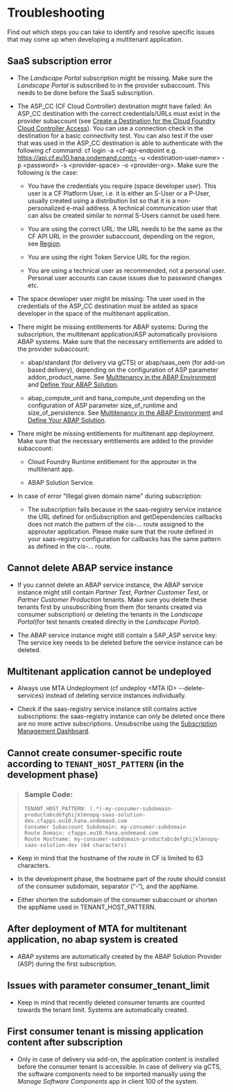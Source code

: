 <!-- loio60e8f54fe40147249ce8c067948abb11 -->

# Troubleshooting

Find out which steps you can take to identify and resolve specific issues that may come up when developing a multitenant application.



<a name="loio60e8f54fe40147249ce8c067948abb11__section_efb_jnn_ysb"/>

## SaaS subscription error

-   The *Landscape Portal* subscription might be missing. Make sure the *Landscape Portal* is subscribed to in the provider subaccount. This needs to be done before the SaaS subscription.

-   The ASP\_CC \(CF Cloud Controller\) destination might have failed: An ASP\_CC destination with the correct credentials/URLs must exist in the provider subaccount \(see [Create a Destination for the Cloud Foundry Cloud Controller Access](create-a-destination-for-the-cloud-foundry-cloud-controller-access-35b5acb.md)\). You can use a connection check in the destination for a basic connectivity test. You can also test if the user that was used in the ASP\_CC destination is able to authenticate with the following cf command: cf login -a <cf-api-endpoint e.g. https://api.cf.eu10.hana.ondemand.com\> -u <destination-user-name\> -p <password\> -s <provider-space\> -o <provider-org\>. Make sure the following is the case:

    -   You have the credentials you require \(space developer user\). This user is a CF Platform User, i.e. it is either an S-User or a P-User, usually created using a distribution list so that it is a non-personalized e-mail address. A technical communication user that can also be created similar to normal S-Users cannot be used here.

    -   You are using the correct URL: the URL needs to be the same as the CF API URL in the provider subaccount, depending on the region, see [Region](https://help.sap.com/products/BTP/65de2977205c403bbc107264b8eccf4b/350356d1dc314d3199dca15bd2ab9b0e.html?locale=en-US&version=Cloud#loio879f37370d9b45e99a16538e0f37ff2c).

    -   You are using the right Token Service URL for the region.

    -   You are using a technical user as recommended, not a personal user. Personal user accounts can cause issues due to password changes etc.


-   The space developer user might be missing: The user used in the credentials of the ASP\_CC destination must be added as space developer in the space of the multitenant application.

-   There might be missing entitlements for ABAP systems: During the subscription, the multitenant application/ASP automatically provisions ABAP systems. Make sure that the necessary entitlements are added to the provider subaccount:

    -   abap/standard \(for delivery via gCTS\) or abap/saas\_oem \(for add-on based delivery\), depending on the configuration of ASP parameter addon\_product\_name. See [Multitenancy in the ABAP Environment](multitenancy-in-the-abap-environment-633cc61.md) and [Define Your ABAP Solution](define-your-abap-solution-1697387.md).

    -   abap\_compute\_unit and hana\_compute\_unit depending on the configuration of ASP parameter size\_of\_runtime and size\_of\_persistence. See [Multitenancy in the ABAP Environment](multitenancy-in-the-abap-environment-633cc61.md) and [Define Your ABAP Solution](define-your-abap-solution-1697387.md).


-   There might be missing entitlements for multitenant app deployment. Make sure that the necessary entitlements are added to the provider subaccount:

    -   Cloud Foundry Runtime entitlement for the approuter in the multitenant app.

    -   ABAP Solution Service.


-   In case of error "Illegal given domain name" during subscription:

    -   The subscription fails because in the saas-registry service instance the URL defined for onSubscription and getDependencies callbacks does not match the pattern of the cis-... route assigned to the approuter application. Please make sure that the route defined in your saas-registry configuration for callbacks has the same pattern as defined in the cis-... route.





<a name="loio60e8f54fe40147249ce8c067948abb11__section_l5t_lnn_ysb"/>

## Cannot delete ABAP service instance

-   If you cannot delete an ABAP service instance, the ABAP service instance might still contain *Partner Test*, *Partner Customer Test*, or *Partner Customer Production* tenants. Make sure you delete these tenants first by unsubscribing from them \(for tenants created via consumer subscription\) or deleting the tenants in the *Landscape Portal*\(for test tenants created directly in the *Landscape Portal*\).

-   The ABAP service instance might still contain a SAP\_ASP service key: The service key needs to be deleted before the service instance can be deleted.




<a name="loio60e8f54fe40147249ce8c067948abb11__section_q4v_pnn_ysb"/>

## Multitenant application cannot be undeployed

-   Always use MTA Undeployment \(cf undeploy <MTA ID\> --delete-services\) instead of deleting service instances individually.

-   Check if the saas-registry service instance still contains active subscriptions: the saas-registry instance can only be deleted once there are no more active subscriptions. Unsubscribe using the [Subscription Management Dashboard](https://help.sap.com/products/BTP/65de2977205c403bbc107264b8eccf4b/434be695f9e946ccb4c28911dd1e16d0.html?locale=en-US&version=Cloud).




<a name="loio60e8f54fe40147249ce8c067948abb11__section_qfm_snn_ysb"/>

## Cannot create consumer-specific route according to `TENANT_HOST_PATTERN` \(in the development phase\)

> ### Sample Code:  
> ```
> TENANT_HOST_PATTERN: (.*)-my-consumer-subdomain-productabcdefghijklmnopq-saas-solution-dev.cfapps.eu10.hana.ondemand.com
> Consumer Subaccount Subdomain: my-consumer-subdomain
> Route Domain: cfapps.eu10.hana.ondemand.com
> Route Hostname: my-consumer-subdomain-productabcdefghijklmnopq-saas-solution-dev (64 characters)
> 
> ```

-   Keep in mind that the hostname of the route in CF is limited to 63 characters.

-   In the development phase, the hostname part of the route should consist of the consumer subdomain, separator \(“-“\), and the appName.

-   Either shorten the subdomain of the consumer subaccount or shorten the appName used in TENANT\_HOST\_PATTERN.




<a name="loio60e8f54fe40147249ce8c067948abb11__section_bzz_5nn_ysb"/>

## After deployment of MTA for multitenant application, no abap system is created

-   ABAP systems are automatically created by the ABAP Solution Provider \(ASP\) during the first subscription.




<a name="loio60e8f54fe40147249ce8c067948abb11__section_kxc_wnn_ysb"/>

## Issues with parameter consumer\_tenant\_limit

-   Keep in mind that recently deleted consumer tenants are counted towards the tenant limit. Systems are automatically created.




<a name="loio60e8f54fe40147249ce8c067948abb11__section_z3g_xnn_ysb"/>

## First consumer tenant is missing application content after subscription

-   Only in case of delivery via add-on, the application content is installed before the consumer tenant is accessible. In case of delivery via gCTS, the software components need to be imported manually using the *Manage Software Components* app in client 100 of the system.




